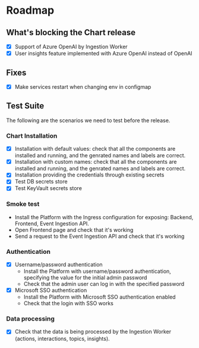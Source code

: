 # Roadmap

## What's blocking the Chart release

- [x] Support of Azure OpenAI by Ingestion Worker
- [x] User insights feature implemented with Azure OpenAI instead of OpenAI

## Fixes

- [x] Make services restart when changing env in configmap

## Test Suite

The following are the scenarios we need to test before the release.

### Chart Installation

- [x] Installation with default values: check that all the components are installed and running, and the genrated
  names and labels are correct.
- [x] Installation with custom names: check that all the components are installed and running, and the genrated
  names and labels are correct.
- [x] Installation providing the credentials through existing secrets
- [x] Test DB secrets store
- [x] Test KeyVault secrets store

### Smoke test

- Install the Platform with the Ingress configuration for exposing: Backend, Frontend, Event Ingestion API.
- Open Frontend page and check that it's working
- Send a request to the Event Ingestion API and check that it's working

### Authentication

- [x] Username/password authentication
    - Install the Platform with username/password authentication, specifying the value for the initial admin password
    - Check that the admin user can log in with the specified password
- [x] Microsoft SSO authentication
    - Install the Platform with Microsoft SSO authentication enabled
    - Check that the login with SSO works

### Data processing

- [x] Check that the data is being processed by the Ingestion Worker (actions, interactions, topics, insights).